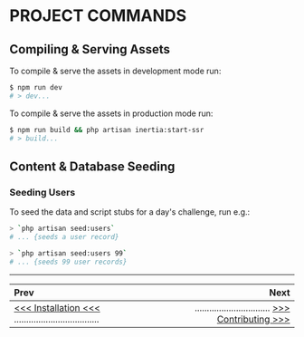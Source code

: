 # PROJECT COMMANDS

## Compiling & Serving Assets

To compile & serve the assets in development mode run:

```sh
$ npm run dev
# > dev...
```

To compile & serve the assets in production mode run:

```sh
$ npm run build && php artisan inertia:start-ssr
# > build...
```

## Content & Database Seeding

### Seeding Users

To seed the data and script stubs for a day's challenge, run e.g.:

```sh
> `php artisan seed:users`
# ... {seeds a user record}

> `php artisan seed:users 99`
# ... {seeds 99 user records}
```

---

|Prev                                                                  |                                                                   Next|
|:---------------------------------------------------------------------|----------------------------------------------------------------------:|
|[<<< Installation <<<](INSTALL.md) ...................................|............................... [>>> Contributing >>>](CONTRIBUTING.md)|

